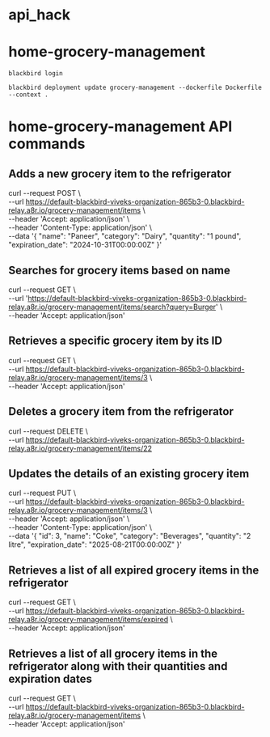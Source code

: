 # api_hack

# home-grocery-management
```
blackbird login

blackbird deployment update grocery-management --dockerfile Dockerfile --context .
```

# home-grocery-management API commands
## Adds a new grocery item to the refrigerator
curl --request POST \\\
  --url https://default-blackbird-viveks-organization-865b3-0.blackbird-relay.a8r.io/grocery-management/items \\\
  --header 'Accept: application/json' \\\
  --header 'Content-Type: application/json' \\\
  --data '{
  "name": "Paneer",
  "category": "Dairy",
  "quantity": "1 pound",
  "expiration_date": "2024-10-31T00:00:00Z"
}'

## Searches for grocery items based on name
curl --request GET \\\
  --url 'https://default-blackbird-viveks-organization-865b3-0.blackbird-relay.a8r.io/grocery-management/items/search?query=Burger' \\\
  --header 'Accept: application/json'

## Retrieves a specific grocery item by its ID
curl --request GET \\\
  --url https://default-blackbird-viveks-organization-865b3-0.blackbird-relay.a8r.io/grocery-management/items/3 \\\
  --header 'Accept: application/json'

## Deletes a grocery item from the refrigerator
curl --request DELETE \\\
  --url https://default-blackbird-viveks-organization-865b3-0.blackbird-relay.a8r.io/grocery-management/items/22

## Updates the details of an existing grocery item
curl --request PUT \\\
  --url https://default-blackbird-viveks-organization-865b3-0.blackbird-relay.a8r.io/grocery-management/items/3 \\\
  --header 'Accept: application/json' \\\
  --header 'Content-Type: application/json' \\\
  --data '{
  "id": 3,
  "name": "Coke",
  "category": "Beverages",
  "quantity": "2 litre",
  "expiration_date": "2025-08-21T00:00:00Z"
}'

## Retrieves a list of all expired grocery items in the refrigerator
curl --request GET \\\
  --url https://default-blackbird-viveks-organization-865b3-0.blackbird-relay.a8r.io/grocery-management/items/expired \\\
  --header 'Accept: application/json'

## Retrieves a list of all grocery items in the refrigerator along with their quantities and expiration dates
curl --request GET \\\
  --url https://default-blackbird-viveks-organization-865b3-0.blackbird-relay.a8r.io/grocery-management/items \\\
  --header 'Accept: application/json'
